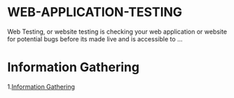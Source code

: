 # WEB-APPLICATION-TESTING
Web Testing, or website testing is checking your web application or website for potential bugs before its made live and is accessible to ...

# Information Gathering
   1.<a href="https://github.com/hackone103/WEB-APPLICATION-TESTING/tree/main/1.%20Information%20Gathering">Information Gathering</a>